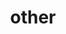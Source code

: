 ---
layout: page
title: other
nav: true
order: 3
dropdown: true
children: 
    - title: cv
      permalink: /assets/pdf/AnanyaNandy_CV_2Page_NoAddress.pdf
    - title: divider
    - title: blog
      permalink: /blog/
    - title: divider
    - title: teaching
      permalink: /teaching/

---